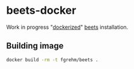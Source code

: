 # beets-docker

Work in progress "[dockerized](https://www.docker.io/)" [beets](http://beets.radbox.org/)
installation.

## Building image

```sh
docker build -rm -t fgrehm/beets .
```
